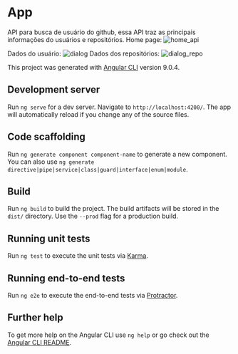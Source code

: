 # App
API para busca de usuário do github, essa API traz as principais informações do usuários e repositórios.
Home page:
![home_api](https://user-images.githubusercontent.com/94652044/160947887-f9ba2183-abfc-4e5e-b8b9-aea8a3a0236c.jpg)

Dados do usuário:
![dialog](https://user-images.githubusercontent.com/94652044/160947881-13f4a480-5937-4a55-acb3-5b0f2cfb3bc3.jpg)
Dados dos repositórios:
![dialog_repo](https://user-images.githubusercontent.com/94652044/160947885-d82e4762-1c4d-432f-bbdf-e6e4ce4f05cf.jpg)



This project was generated with [Angular CLI](https://github.com/angular/angular-cli) version 9.0.4.

## Development server

Run `ng serve` for a dev server. Navigate to `http://localhost:4200/`. The app will automatically reload if you change any of the source files.

## Code scaffolding

Run `ng generate component component-name` to generate a new component. You can also use `ng generate directive|pipe|service|class|guard|interface|enum|module`.

## Build

Run `ng build` to build the project. The build artifacts will be stored in the `dist/` directory. Use the `--prod` flag for a production build.

## Running unit tests

Run `ng test` to execute the unit tests via [Karma](https://karma-runner.github.io).

## Running end-to-end tests

Run `ng e2e` to execute the end-to-end tests via [Protractor](http://www.protractortest.org/).

## Further help

To get more help on the Angular CLI use `ng help` or go check out the [Angular CLI README](https://github.com/angular/angular-cli/blob/master/README.md).
